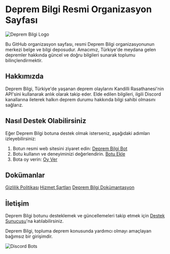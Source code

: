 # Deprem Bilgi Resmi Organizasyon Sayfası

![Deprem Bilgi Logo](https://avatars.githubusercontent.com/u/143093639?s=200&v=4)

Bu GitHub organizasyon sayfası, resmi Deprem Bilgi organizasyonunun merkezi belge ve bilgi deposudur. Amacımız, Türkiye'de meydana gelen depremler hakkında güncel ve doğru bilgileri sunarak toplumu bilinçlendirmektir.

## Hakkımızda

Deprem Bilgi, Türkiye'de yaşanan deprem olaylarını Kandilli Rasathanesi'nin API'sini kullanarak anlık olarak takip eder. Elde edilen bilgileri, ilgili Discord kanallarına ileterek halkın deprem durumu hakkında bilgi sahibi olmasını sağlarız.

## Nasıl Destek Olabilirsiniz

Eğer Deprem Bilgi botuna destek olmak isterseniz, aşağıdaki adımları izleyebilirsiniz:

1. Botun resmi web sitesini ziyaret edin: [Deprem Bilgi Bot]()
2. Botu kullanın ve deneyiminizi değerlendirin. [Botu Ekle](https://top.gg/bot/1010946492544069724)
3. Bota oy verin: [Oy Ver](https://top.gg/bot/1010946492544069724/vote)

## Dokümanlar
[Gizlilik Politikası](https://github.com/Deprem-Bilgi/gizlilik-politikasi)
[Hizmet Şartları](https://github.com/Deprem-Bilgi/hizmet-sartlari)
[Deprem Bilgi Dokümantasyon]()

## İletişim
Deprem Bilgi botunu desteklemek ve güncellemeleri takip etmek için [Destek Sunucusu](https://discord.gg/NMDRfwuUSu)'na katılabilirsiniz.

Deprem Bilgi, topluma deprem konusunda yardımcı olmayı amaçlayan bağımsız bir girişimdir.

![Discord Bots](https://top.gg/api/widget/1010946492544069724.svg)
